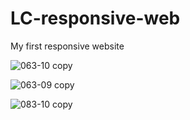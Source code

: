 # LC-responsive-web
My first responsive website 

![063-10 copy](https://user-images.githubusercontent.com/23651620/27732515-a4d18280-5dcc-11e7-99bd-fc812f3d2a3b.PNG)

![063-09 copy](https://user-images.githubusercontent.com/23651620/27732594-01554bb8-5dcd-11e7-8a7d-f2af021c758d.PNG)

![083-10 copy](https://user-images.githubusercontent.com/23651620/27732645-2a4dc1d0-5dcd-11e7-8f6c-6dff6308c4e7.PNG)
